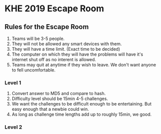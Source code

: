 # KHE 2019 Escape Room

## Rules for the Escape Room
  1) Teams will be 3-5 people.
  2) They will not be allowed any smart devices with them. 
  3) They will have a time limit. (Exact time to be decided)
  4) The computer on which they will have the problems will have it's internet shut off as no interent is allowed. 
  5) Teams may quit at anytime if they wish to leave. We don't want anyone to fell uncomfortable.  
  
### Level 1
  1) Convert answer to MD5 and compare to hash. 
  2) Difficulty level should be 15min 4-5 challenges. 
  3) We want the challenges to be difficult enough to be entertaining. But easy enough that a newbie could win. 
  4) As long as challenge time lengths add up to roughly 15min, we good. 

### Level 2
